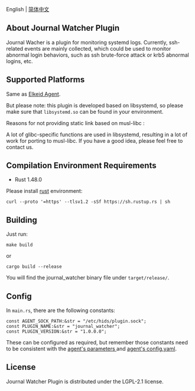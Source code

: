 English | [简体中文](README-zh_CN.md)
## About Journal Watcher Plugin
Journal Wacher is a plugin for monitoring systemd logs.
Currently, ssh-related events are mainly collected, which could be used to monitor abnormal login behaviors, such as ssh brute-force attack or krb5 abnormal logins, etc.

## Supported Platforms
Same as [Elkeid Agent](../README.md#supported-platforms).

But please note: this plugin is developed based on libsystemd, so please make sure that `libsystemd.so` can be found in your environment.

Reasons for not providing static link based on musl-libc :

A lot of glibc-specific functions are used in libsystemd, resulting in a lot of work for porting to musl-libc. If you have a good idea, please feel free to contact us.


## Compilation Environment Requirements
* Rust 1.48.0

Please install [rust](https://www.rust-lang.org/tools/install) environment:
```
curl --proto '=https' --tlsv1.2 -sSf https://sh.rustup.rs | sh
```

## Building
Just run:
```
make build
```
or
```
cargo build --release
```
You will find the journal_watcher binary file under `target/release/`.

## Config
In `main.rs`, there are the following constants:
```
const AGENT_SOCK_PATH:&str = "/etc/hids/plugin.sock";
const PLUGIN_NAME:&str = "journal_watcher";
const PLUGIN_VERSION:&str = "1.0.0.0";
```
These can be configured as required, but remember those constants need to be consistent with the [agent's parameters ](../README.md#parameters-and-options) and [agent's config.yaml](../README.md#config-file).

## License
Journal Watcher Plugin is distributed under the LGPL-2.1 license.
